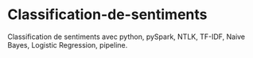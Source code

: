 # Classification-de-sentiments
Classification de sentiments avec python, pySpark, NTLK, TF-IDF, Naive Bayes, Logistic Regression, pipeline.
